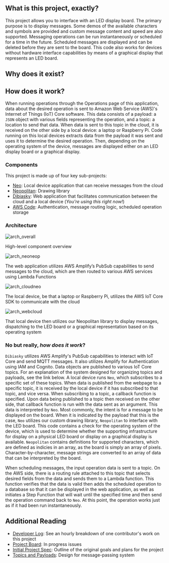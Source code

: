 ## What is this project, exactly?

This project allows you to interface with an LED display board. The primary purpose is to display messages. Some demos of the available characters and symbols are provided and custom message content and speed are also supported. Messaging operations can be run instantaneously or scheduled for a time in the future. Scheduled messages are displayed and can be deleted before they are sent to the board. This code also works for devices without hardware interface capabilities by means of a graphical display that represents an LED board.

## Why does it exist?

## How does it work?

When running operations through the Operations page of this application, data about the desired operation is sent to Amazon Web Service (AWS)'s Internet of Things (IoT) Core software. This data consists of a payload: a `JSON` object with various fields representing the operation, and a topic: a location to send that data. When data is sent to this topic in the cloud, it is received on the other side by a local device: a laptop or Raspberry Pi. Code running on this local devices extracts data from the payload it was sent and uses it to determine the desired operation. Then, depending on the operating system of the device, messages are displayed either on an LED display board or a graphical display.

### Components

This project is made up of four key sub-projects:
- [Neo](https://github.com/alyoshenka/neo): Local device application that can receive messages from the cloud
- [Neopolitan](https://github.com/alyoshenka/neopolitan): Drawing library
- [Dibiasky](https://github.com/alyoshenka/dibiasky): Web application that facilitates communication between the cloud and a local device (*You're using this right now!*)
- [AWS Code](https://gist.github.com/alyoshenka/eefe9ad7b53b275c895f0dbe696694ec): Authentication, message routing logic, scheduled operation storage

### Architecture

![arch_overall](https://github.com/alyoshenka/dibiasky/assets/38815390/2add908d-63f5-4dcf-bdc4-7d52becdc090)

High-level component overview

![arch_neoneop](https://github.com/alyoshenka/dibiasky/assets/38815390/58e480f9-7149-426f-91dd-30c25cb76de6)

The web application utilizes AWS Amplify’s PubSub capabilities to send messages to the cloud, which are then routed to various AWS services using Lambda Functions

![arch_cloudneo](https://github.com/alyoshenka/dibiasky/assets/38815390/c2706b86-cd3d-4270-8267-7d933960745f)

The local device, be that a laptop or Raspberry Pi, utilizes the AWS IoT Core SDK to communicate with the cloud

![arch_webcloud](https://github.com/alyoshenka/dibiasky/assets/38815390/d881cfd1-49da-4bc4-85b0-631450e2e73e)

That local device then utilizes our Neopolitan library to display messages, dispatching to the LED board or a graphical representation based on its operating system

### No but really, *how does it work*?

`Dibiasky` utilizes AWS Amplify's PubSub capabilities to interact with IoT Core and send MQTT messages. It also utilizes Amplify for Authentication using IAM and Cognito. Data objects are published to various IoT Core topics. For an explanation of the system designed for organizing topics and payloads, see the link below. A local device runs `Neo`, which subscribes to a specific set of these topics. When data is published from the webpage to a specific topic, it is received by the local device if it has subscribed to that topic, and vice versa. When subscribing to a topic, a callback function is specified. Upon data being published to a topic then received on the other side, that callback function is run with the data sent as an argument. This data is interpreted by `Neo`. Most commonly, the intent is for a message to be displayed on the board. When it is indicated by the payload that this is the case, `Neo` utilizes our custom drawing library, `Neopolitan` to interface with the LED board. This code contains a check for the operating system of the device, which is used to determine whether the supporting infrastructure for display on a physical LED board or display on a graphical display is available. `Neopolitan` contains definitions for supported characters, which are defined as indicies in an array, as the board is simply an array of pixels. Character-by-character, message strings are converted to an array of data that can be interpreted by the board. 

When scheduling messages, the input operation data is sent to a topic. On the AWS side, there is a routing rule attached to this topic that selects desired fields from the data and sends them to a Lambda function. This function verifies that the data is valid then adds the scheduled operation to a database so that it can be displayed in the web application, as well as initiates a Step Function that will wait until the specified time and then send the operation command back to `Neo`. At this point, the operation works just as if it had been run instantaneously.

## Additional Reading
- [Developer Log](https://github.com/alyoshenka/neo/wiki/Developer-Log:-Alexi): See an hourly breakdown of one contributor's work on this project
- [Project Board](https://github.com/users/alyoshenka/projects/2): In progress issues
- [Initial Project Spec](https://github.com/alyoshenka/neo/wiki/New-Teammate-Onboarding#alexis-component): Outline of the original goals and plans for the project
- [Topics and Payloads](https://github.com/alyoshenka/neo/wiki/Topics-and-Payloads): Design for message-passing system
